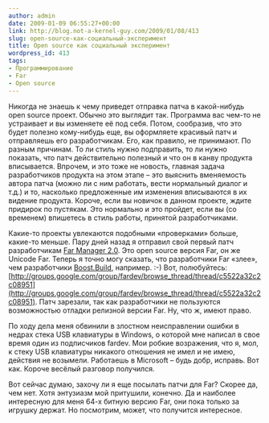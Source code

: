 ```yaml
---
author: admin
date: 2009-01-09 06:55:27+00:00
link: http://blog.not-a-kernel-guy.com/2009/01/08/413
slug: open-source-как-социальный-эксперимент
title: Open source как социальный эксперимент
wordpress_id: 413
tags:
- Программирование
- Far
- Open source
---
```


Никогда не знаешь к чему приведет отправка патча в какой-нибудь open source проект. Обычно это выглядит так. Программа вас чем-то не устраивает и вы изменяете её под себя. Потом, сообразив, что это будет полезно кому-нибудь еще, вы оформляете красивый патч и отправляешь его разработчикам. Его, как правило, не принимают. По разным причинам. То ли стиль нужно подправить, то ли нужно показать, что патч действительно полезный и что он в канву продукта вписывается. Впрочем, и это тоже не новость, главная задача разработчиков продукта на этом этапе – это выяснить вменяемость автора патча (можно ли с ним работать, вести нормальный диалог и т.д.) и то, насколько предложенные им изменения вписываются в их видение продукта. Короче, если вы новичок в данном проекте, ждите придирок по пустякам. Это нормально и это пройдет, если вы (со временем) впишетесь в стиль работы, принятой разработчиками.

Какие-то проекты увлекаются подобными «проверками» больше, какие-то меньше. Пару дней назад я отправил свой первый патч разработчикам [Far Manager 2.0](http://www.farmanager.com/opensource.php?l=en). Это open source версия Far, он же Unicode Far. Теперь я точно могу сказать, что разработчики Far «злее», чем разработчики [Boost.Build](http://www.boost.org/doc/tools/build/index.html), например. :-) Вот, полюбуйтесь: [http://groups.google.com/group/fardev/browse_thread/thread/c5522a32c2c08951](http://groups.google.com/group/fardev/browse_thread/thread/c5522a32c2c08951). Патч зарезали, так как разработчики не пользуются возможностью отладки релизной версии Far. Ну, что ж, имеют право. 

По ходу дела меня обвинили в злостном неисправлении ошибки в недрах стека USB клавиатуры в Windows, о которой мне написал в свое время один из подписчиков fardev. Мои робкие возражения, что я, мол, к стеку USB клавиатуры никакого отношения не имел и не имею, действия не возымели. Работаешь в Microsoft – будь добр, исправь. Вот как. Короче весёлый разговор получился.

Вот сейчас думаю, захочу ли я еще посылать патчи для Far? Скорее да, чем нет. Хотя энтузиазм мой притушили, конечно. Да и наиболее интересную для меня 64-х битную версию Far, они пока только за игрушку держат. Но посмотрим, может, что получится интересное.
